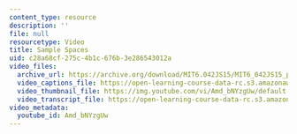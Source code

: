 ```yaml
---
content_type: resource
description: ''
file: null
resourcetype: Video
title: Sample Spaces
uid: c28a68cf-275c-4b1c-676b-3e286543012a
video_files:
  archive_url: https://archive.org/download/MIT6.042JS15/MIT6_042JS15_probspace_video_ipod.mp4
  video_captions_file: https://open-learning-course-data-rc.s3.amazonaws.com/6-042j-mathematics-for-computer-science-spring-2015/96ef8f72eafa5e53a6d12ee658646919_Amd_bNYzgUw.vtt
  video_thumbnail_file: https://img.youtube.com/vi/Amd_bNYzgUw/default.jpg
  video_transcript_file: https://open-learning-course-data-rc.s3.amazonaws.com/6-042j-mathematics-for-computer-science-spring-2015/c197884cf89a43ff5a32a9a0b979f6a7_Amd_bNYzgUw.pdf
video_metadata:
  youtube_id: Amd_bNYzgUw
---
```

